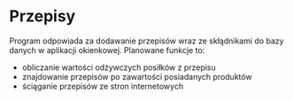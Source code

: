 # Przepisy
Program odpowiada za dodawanie przepisów wraz ze skłądnikami do bazy danych w aplikacji okienkowej.
Planowane funkcje to:
- obliczanie wartości odżywczych posiłków z przepisu
- znajdowanie przepisów po zawartości posiadanych produktów
- ściąganie przepisów ze stron internetowych
